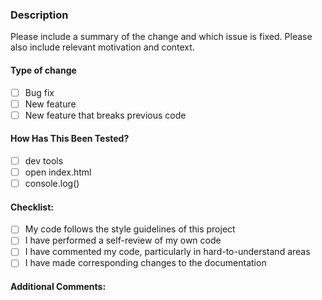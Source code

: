 ### Description
Please include a summary of the change and which issue is fixed. Please also 
include relevant motivation and context.

#### Type of change
- [ ] Bug fix
- [ ] New feature
- [ ] New feature that breaks previous code

#### How Has This Been Tested?
- [ ] dev tools
- [ ] open index.html
- [ ] console.log()

#### Checklist:
- [ ] My code follows the style guidelines of this project
- [ ] I have performed a self-review of my own code
- [ ] I have commented my code, particularly in hard-to-understand areas
- [ ] I have made corresponding changes to the documentation

#### Additional Comments:
